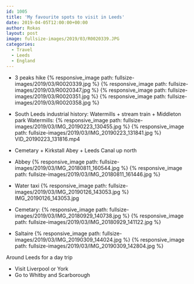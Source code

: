 ```yaml
---
id: 1005
title: 'My favourite spots to visit in Leeds'
date: 2019-04-05T12:00:00+00:00
author: Rokas
layout: post
image: fullsize-images/2019/03/R0020339.JPG
categories:
  - Travel
  - Leeds
  - England
---
```

* 3 peaks hike
{% responsive_image path: fullsize-images/2019/03/R0020339.jpg %}
{% responsive_image path: fullsize-images/2019/03/R0020347.jpg %}
{% responsive_image path: fullsize-images/2019/03/R0020351.jpg %}
{% responsive_image path: fullsize-images/2019/03/R0020358.jpg %}

* South Leeds industrial history: Watermills + stream train + Middleton park
Watermills:
{% responsive_image path: fullsize-images/2019/03/IMG_20190223_130455.jpg %}
{% responsive_image path: fullsize-images/2019/03/IMG_20190223_131841.jpg %}
VID_20190223_131816.mp4

* Cemetary + Kirkstall Abey + Leeds Canal up north
* Abbey
{% responsive_image path: fullsize-images/2019/03/IMG_20180811_160544.jpg %}
{% responsive_image path: fullsize-images/2019/03/IMG_20180811_161446.jpg %}

* Water taxi
{% responsive_image path: fullsize-images/2019/03/IMG_20190126_143053.jpg %}
IMG_20190126_143053.jpg

* Cemetary:
{% responsive_image path: fullsize-images/2019/03/IMG_20180929_140738.jpg %}
{% responsive_image path: fullsize-images/2019/03/IMG_20180929_141122.jpg %}

* Saltaire
{% responsive_image path: fullsize-images/2019/03/IMG_20190309_144024.jpg %}
{% responsive_image path: fullsize-images/2019/03/IMG_20190309_142804.jpg %}

Around Leeds for a day trip
* Visit Liverpool or York
* Go to Whitby and Scarborough

